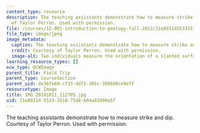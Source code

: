 ```yaml
---
content_type: resource
description: The teaching assistants demonstrate how to measure strike and dip. Courtesy
  of Taylor Perron. Used with permission.
file: /courses/12-001-introduction-to-geology-fall-2013/21e89114553335187548b04a81090a5f_IMG_20141011_112705.jpg
file_type: image/jpeg
image_metadata:
  caption: The teaching assistants demonstrate how to measure strike and dip.
  credit: Courtesy of Taylor Perron. Used with permission.
  image-alt: Two individuals measure the orientation of a slanted surface with a compass.
learning_resource_types: []
ocw_type: OCWImage
parent_title: Field Trip
parent_type: CourseSection
parent_uid: de36fe69-cf33-ddf2-38bc-3896d0ce9eff
resourcetype: Image
title: IMG_20141011_112705.jpg
uid: 21e89114-5533-3518-7548-b04a81090a5f
---
```

The teaching assistants demonstrate how to measure strike and dip. Courtesy of Taylor Perron. Used with permission.

